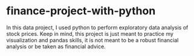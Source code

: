 # finance-project-with-python
In this data project, I used python to perform exploratory data analysis of stock prices. Keep in mind, this project is just meant to practice my visualization and pandas skills, it is not meant to be a robust financial analysis or be taken as financial advice.
